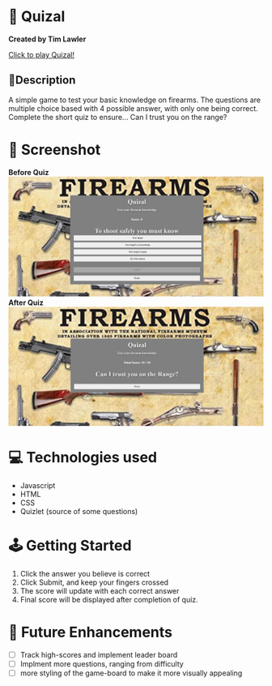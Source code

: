 # 📒 Quizal
**Created by Tim Lawler**

[Click to play Quizal!]( https://tlawler1986.github.io/Quizlet)

## 📃Description
A simple game to test your basic knowledge on firearms.  The questions are multiple choice based with 4 possible answer, with only one being correct.  Complete the short quiz to ensure... Can I trust you on the range?

# 📸 Screenshot

**Before Quiz** <img src="/images/start.png" alt="screenshot">
**After Quiz** <img src="/images/end.png" alt="screenshot">

# 💻 Technologies used

- Javascript
- HTML
- CSS
- Quizlet (source of some questions)

# 🕹️ Getting Started
1. Click the answer you believe is correct
2. Click Submit, and keep your fingers crossed
3. The score will update with each correct answer
4. Final score will be displayed after completion of quiz.

# 🔮 Future Enhancements
- [  ] Track high-scores and implement leader board
- [  ] Implment more questions, ranging from difficulty
- [  ] more styling of the game-board to make it more visually appealing
